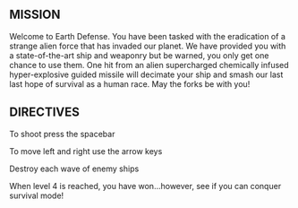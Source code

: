 ## MISSION ##

Welcome to Earth Defense.  You have been tasked with the eradication of a strange alien force that has invaded our planet.  We have provided you with a state-of-the-art ship and weaponry but be warned, you only get one chance to use them.  One hit from an alien supercharged chemically infused hyper-explosive guided missile will decimate your ship and smash our last last hope of survival as a human race.
May the forks be with you!


## DIRECTIVES ##

To shoot press the spacebar

To move left and right use the arrow keys

Destroy each wave of enemy ships

When level 4 is reached, you have won...however, see if you can conquer survival mode!